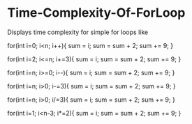 Time-Complexity-Of-ForLoop
==========================
Displays time complexity for simple for loops like

for(int i=0; i<n; i++){
    sum = i;
    sum = sum + 2;
    sum += 9;
}

for(int i=2; i<=n; i+=3){
    sum = i;
    sum = sum + 2;
    sum += 9;
}

for(int i=n; i>=0; i--){
    sum = i;
    sum = sum + 2;
    sum += 9;
}

for(int i=n; i>0; i-=3){
    sum = i;
    sum = sum + 2;
    sum += 9;
}

for(int i=n; i>0; i/=3){
    sum = i;
    sum = sum + 2;
    sum += 9;
}

for(int i=1; i<n-3; i*=2){
    sum = i;
    sum = sum + 2;
    sum += 9;
}
